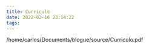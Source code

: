 ```yaml
---
title: Curriculo
date: 2022-02-16 23:14:22
tags:
---
```



/home/carlos/Documents/blogue/source/Curriculo.pdf

